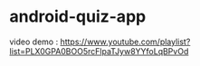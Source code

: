 # android-quiz-app
video demo : https://www.youtube.com/playlist?list=PLX0GPA0BOO5rcFlpaTJyw8YYfoLqBPvOd
